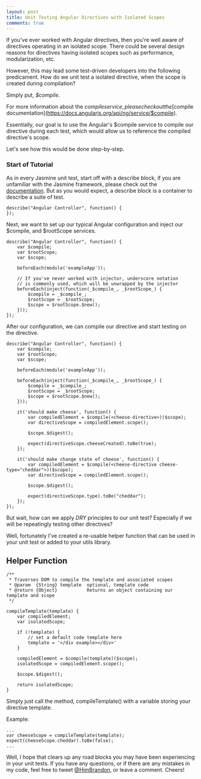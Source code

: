 ```yaml
---
layout: post
title: Unit Testing Angular Directives with Isolated Scopes
comments: true
---
```

If you've ever worked with Angular directives, then you're well aware of directives operating in an isolated scope. There could be several design reasons for directives having isolated scopes such as performance, modularization, etc.

However, this may lead some test-driven developers into the following predicament. How do we unit test a isolated directive, when the scope is created during compilation?

Simply put, *$compile*.

For more information about the $compile service, please check out the [$compile documentation](https://docs.angularjs.org/api/ng/service/$compile).

Essentially, our goal is to use the Angular's $compile service to compile our directive during each test, which would allow us to reference the compiled directive's scope.

Let's see how this would be done step-by-step.

### Start of Tutorial

As in every Jasmine unit test, start off with a describe block, if you are unfamiliar with the Jasmine framework, please check out the [documentation](http://jasmine.github.io/). But as you would expect, a describe block is a container to describe a suite of test.

```
describe("Angular Controller", function() {
});
```

Next, we want to set up our typical Angular configuration and inject our $compile, and $rootScope services.

```
describe("Angular Controller", function() {
    var $compile;
    var $rootScope;
    var $scope;

    beforeEach(module('exampleApp'));

    // If you've never worked with injector, underscore notation
    // is commonly used, which will be unwrapped by the injector
    beforeEach(inject(function(_$compile_, _$rootScope_) {
        $compile = _$compile_;
        $rootScope = _$rootScope;
        $scope = $rootScope.$new();
    }));
});
```

After our configuration, we can compile our directive and start testing on the directive.

```
describe("Angular Controller", function() {
    var $compile;
    var $rootScope;
    var $scope;

    beforeEach(module('exampleApp'));

    beforeEach(inject(function(_$compile_, _$rootScope_) {
        $compile = _$compile_;
        $rootScope = _$rootScope;
        $scope = $rootScope.$new();
    }));

    it('should make cheese', function() {
        var compiledElement = $compile(<cheese-directive>)($scope);
        var directiveScope = compiledElement.scope();

        $scope.$digest();

        expect(directiveScope.cheeseCreated).toBe(true);
    });

    it('should make change state of cheese', function() {
        var compiledElement = $compile(<cheese-directive cheese-type="cheddar">)($scope);
        var directiveScope = compiledElement.scope();

        $scope.$digest();

        expect(directiveScope.type).toBe("cheddar");
    });
});
```

But wait, how can we apply *DRY* principles to our unit test? Especially if we will be repeatingly testing other directives?

Well, fortunately I've created a re-usable helper function that can be used in your unit test or added to your utils library.

## Helper Function

```
/**
 * Traverses DOM to compile the template and associated scopes
 * @param  {String} template  optional, template code
 * @return {Object}           Returns an object containing our template and scope
 */

compileTemplate(template) {
    var compiledElement;
    var isolatedScope;

    if (!template) {
        // set a default code template here
        template = '</div example></div>'
    }

    compiledElement = $compile(template)($scope);
    isolatedScope = compiledElement.scope();

    $scope.$digest();

    return isolatedScope;
}
```

Simply just call the method, compileTemplate() with a variable storing your directive template.

Example:

```
...
var cheeseScope = compileTemplate(template);
expect(cheeseScope.cheddar).toBe(false);
...
```


Well, I hope that clears up any road blocks you may have been experiencing in your unit tests. If you have any questions, or if there are any mistakes in my code, feel free to tweet [@HimBrandon](https://twitter.com/HimBrandon), or leave a comment. Cheers!
